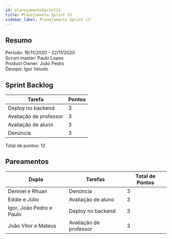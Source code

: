 ```yaml
---
id: planejamentoSprint13
title: Planejamento Sprint 13
sidebar_label: Planejamento Sprint 13
---
```


## Resumo

Período: 16/11/2020 - 22/11/2020 <br>
Scrum master: Paulo Lopes <br>
Product Owner: João Pedro <br>
Devops: Igor Veludo <br>

## Sprint Backlog

| Tarefa | Pontos |
|--------|--------|
| Deploy no backend | 3 |
| Avaliação de professor | 3 |
| Avaliação de aluno | 3 |
| Denúncia | 3 |

Total de pontos: 12

## Pareamentos

| Dupla | Tarefas | Total de Pontos |
|-------|---------|-----------------|
| Denniel e Rhuan | Denúncia | 3 |
| Eddie e Júlio | Avaliação de aluno | 3 |
| Igor, João Pedro e Paulo | Deploy no backend | 3 |
| João Vitor e Mateus | Avaliação de professor | 3 |
